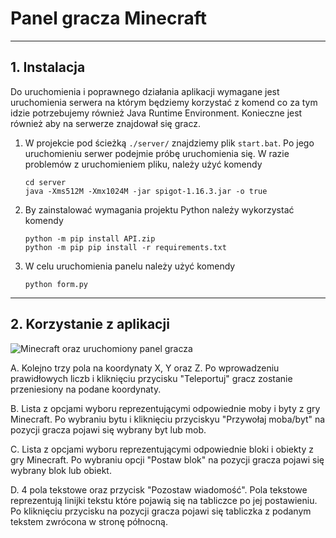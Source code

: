 # Panel gracza Minecraft
---
## 1. Instalacja
Do uruchomienia i poprawnego działania aplikacji wymagane jest uruchomienia serwera na którym będziemy korzystać z komend co za tym idzie potrzebujemy również Java Runtime Environment.
Konieczne jest również aby na serwerze znajdował się gracz.

1. W projekcie pod ścieżką `./server/` znajdziemy plik `start.bat`. Po jego uruchomieniu serwer podejmie próbę uruchomienia się. W razie problemów z uruchomieniem pliku, należy użyć komendy
    ```
    cd server
    java -Xms512M -Xmx1024M -jar spigot-1.16.3.jar -o true
    ```

2. By zainstalować wymagania projektu Python należy wykorzystać komendy 
    ```
    python -m pip install API.zip
    python -m pip pip install -r requirements.txt
    ```

3. W celu uruchomienia panelu należy użyć komendy 
    ```
    python form.py
    ```
---
## 2. Korzystanie z aplikacji
![Minecraft oraz uruchomiony panel gracza](https://lh3.googleusercontent.com/u/0/drive-viewer/AFGJ81pqpDuMCyeL9K93UqnMnbALZVrWNr5Tew2MrFPGk9-782PTSFps1-QGbPOkqp4ljX2xANZcMQcJLu3Zh--O-ANHkup2zA=w1879-h931)

A. Kolejno trzy pola na koordynaty X, Y oraz Z. Po wprowadzeniu prawidłowych liczb i kliknięciu przycisku "Teleportuj" gracz zostanie przeniesiony na podane koordynaty.

B. Lista z opcjami wyboru reprezentującymi odpowiednie moby i byty z gry Minecraft. Po wybraniu bytu i kliknięciu przyciskyu "Przywołaj moba/byt" na pozycji gracza pojawi się wybrany byt lub mob.

C. Lista z opcjami wyboru reprezentującymi odpowiednie bloki i obiekty z gry Minecraft. Po wybraniu opcji "Postaw blok" na pozycji gracza pojawi się wybrany blok lub obiekt.

D. 4 pola tekstowe oraz przycisk "Pozostaw wiadomość". Pola tekstowe reprezentują linijki tekstu które pojawią się na tabliczce po jej postawieniu. Po kliknięciu przycisku na pozycji gracza pojawi się tabliczka z podanym tekstem zwrócona w stronę północną.
